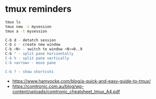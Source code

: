 # tmux reminders

```bash
tmux ls
tmux new -s mysession
tmux a -t mysession

C-b d - detatch session
C-b c - create new window
C-b <N> - switch to window <N>=0..9
C-b " - split pane horizontally
C-b % - split pane vertically
C-b <arrow> - move pane

C-b ? - show shortcuts

```


* https://www.hamvocke.com/blog/a-quick-and-easy-guide-to-tmux/
* https://comtronic.com.au/blog/wp-content/uploads/comtronic_cheatsheet_tmux_A4.pdf

